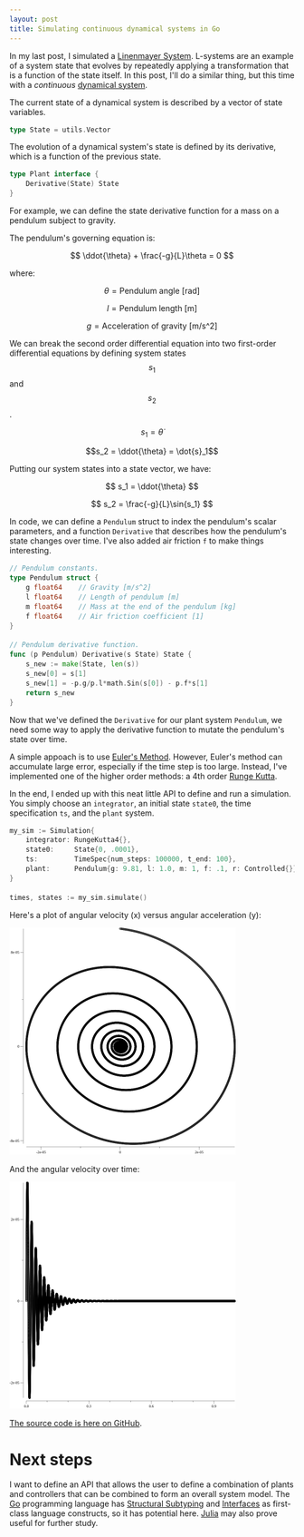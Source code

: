 ```yaml
---
layout: post
title: Simulating continuous dynamical systems in Go 
---
```


In my last post, I simulated a [Linenmayer System](https://en.wikipedia.org/wiki/L-system). L-systems are an example of a system state that evolves by repeatedly applying a transformation that is a function of the state itself. In this post, I'll do a similar thing, but this time with a *continuous* [dynamical system](https://en.wikipedia.org/wiki/Dynamical_systems_theory).

The current state of a dynamical system is described by a vector of state variables.
```go
type State = utils.Vector
```

The evolution of a dynamical system's state is defined by its derivative, which is a function of the previous state. 
```go
type Plant interface {
    Derivative(State) State
}
```

For example, we can define the state derivative function for a mass on a pendulum subject to gravity.

The pendulum's governing equation is:

$$ \ddot{\theta} + \frac{-g}{L}\theta = 0 $$

where:

$$ \theta = \text{Pendulum angle [rad]} $$

$$ l = \text{Pendulum length [m]} $$

$$ g = \text{Acceleration of gravity [m/s^2]} $$

We can break the second order differential equation into two first-order differential equations by defining system states $$s_1$$ and $$s_2$$.

$$s_1 = \dot{\theta}$$

$$s_2 = \ddot{\theta} = \dot{s}_1$$

Putting our system states into a state vector, we have:

$$
    s_1 = \ddot{\theta}
$$

$$
    s_2 = \frac{-g}{L}\sin{s_1}
$$

In code, we can define a `Pendulum` struct to index the pendulum's scalar parameters, and a function `Derivative` that describes how the pendulum's state changes over time. I've also added air friction `f` to make things interesting.

```go
// Pendulum constants.
type Pendulum struct {
	g float64    // Gravity [m/s^2]
	l float64    // Length of pendulum [m]
	m float64    // Mass at the end of the pendulum [kg]
	f float64    // Air friction coefficient [1]
}

// Pendulum derivative function.
func (p Pendulum) Derivative(s State) State {
	s_new := make(State, len(s))
	s_new[0] = s[1]
	s_new[1] = -p.g/p.l*math.Sin(s[0]) - p.f*s[1]
	return s_new
}
```

Now that we've defined the `Derivative` for our plant system `Pendulum`, we need some way to apply the derivative function to mutate the pendulum's state over time.

A simple appoach is to use [Euler's Method](https://en.wikipedia.org/wiki/Euler_method). However, Euler's method can accumulate large error, especially if the time step is too large. Instead, I've implemented one of the higher order methods: a 4th order [Runge Kutta](https://en.wikipedia.org/wiki/Runge%E2%80%93Kutta_methods).

In the end, I ended up with this neat little API to define and run a simulation. You simply choose an `integrator`, an initial state `state0`, the time specification `ts`, and the `plant` system.
```go
my_sim := Simulation{
	integrator: RungeKutta4{},
	state0:     State{0, .0001},
	ts:         TimeSpec{num_steps: 100000, t_end: 100},
	plant:      Pendulum{g: 9.81, l: 1.0, m: 1, f: .1, r: Controlled{}},
}

times, states := my_sim.simulate()
```

<!-- Here's a pretty gif of a pendulum with air resistance:
<img src="../images/pendulum.gif" width="400"> -->

Here's a plot of angular velocity (x) versus angular acceleration (y):

<img src="../images/rk4_state_space.png" width="400">

And the angular velocity over time:

<img src="../images/rk4_velocity.png" width="400">

[The source code is here on GitHub](https://github.com/acjensen/control).

# Next steps

I want to define an API that allows the user to define a combination of plants and controllers that can be combined to form an overall system model. The [Go](https://golang.org/) programming language has [Structural Subtyping](https://en.wikipedia.org/wiki/Structural_type_system) and [Interfaces](https://en.wikipedia.org/wiki/Interface_(computing)) as first-class language constructs, so it has potential here. [Julia](https://julialang.org/) may also prove useful for further study.